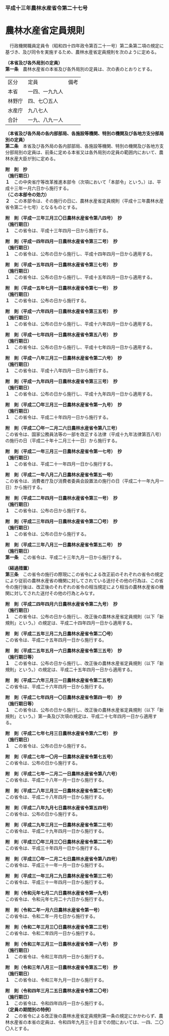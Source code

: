 ### 平成十三年農林水産省令第二十七号  
# 農林水産省定員規則  
　行政機関職員定員令（昭和四十四年政令第百二十一号）第二条第二項の規定に基づき、及び同令を実施するため、農林水産省定員規則を次のように定める。  
  
**（本省及び各外局別の定員）**  
**第一条**　農林水産省の本省及び各外局別の定員は、次の表のとおりとする。  

||||  
| --- | --- | --- |  
|区分|定員|備考|  
|本省|一四、一九九人||  
|林野庁|四、七〇五人||  
|水産庁|九八七人||  
|合計|一九、八九一人||  
  
  
**（本省及び各外局の各内部部局、各施設等機関、特別の機関及び各地方支分部局別の定員）**  
**第二条**　本省及び各外局の各内部部局、各施設等機関、特別の機関及び各地方支分部局別の定員は、前条に定める本省又は各外局別の定員の範囲内において、農林水産大臣が別に定める。  
  
**附　則　抄**  
**（施行期日）**  
**１**　この中央省庁等改革推進本部令（次項において「本部令」という。）は、平成十三年一月六日から施行する。  
**（この本部令の効力）**  
**２**　この本部令は、その施行の日に、農林水産省定員規則（平成十三年農林水産省令第二十七号）となるものとする。  
  
**附　則（平成一三年三月三〇日農林水産省令第八四号）　抄**  
**（施行期日）**  
**１**　この省令は、平成十三年四月一日から施行する。  
  
**附　則（平成一四年四月一日農林水産省令第三二号）　抄**  
**（施行期日）**  
**１**　この省令は、公布の日から施行し、平成十四年四月一日から適用する。  
  
**附　則（平成一五年四月一日農林水産省令第三七号）　抄**  
**（施行期日）**  
**１**　この省令は、公布の日から施行し、平成十五年四月一日から適用する。  
  
**附　則（平成一五年七月一日農林水産省令第七一号）　抄**  
**（施行期日）**  
**１**　この省令は、公布の日から施行する。  
  
**附　則（平成一六年四月一日農林水産省令第三五号）　抄**  
**（施行期日）**  
**１**　この省令は、公布の日から施行し、平成十六年四月一日から適用する。  
  
**附　則（平成一七年四月一日農林水産省令第五八号）　抄**  
**（施行期日）**  
**１**　この省令は、公布の日から施行し、平成十七年四月一日から適用する。  
  
**附　則（平成一八年三月三一日農林水産省令第二六号）　抄**  
**（施行期日）**  
**１**　この省令は、平成十八年四月一日から施行する。  
  
**附　則（平成一九年四月一日農林水産省令第三三号）　抄**  
**（施行期日）**  
**１**　この省令は、公布の日から施行し、平成十九年四月一日から適用する。  
  
**附　則（平成二〇年三月三一日農林水産省令第一九号）　抄**  
**（施行期日）**  
**１**　この省令は、平成二十年四月一日から施行する。  
  
**附　則（平成二〇年一二月二六日農林水産省令第八三号）**  
この省令は、国家公務員法等の一部を改正する法律（平成十九年法律第百八号）の施行の日（平成二十年十二月三十一日）から施行する。  
  
**附　則（平成二一年三月三一日農林水産省令第一七号）　抄**  
**（施行期日）**  
**１**　この省令は、平成二十一年四月一日から施行する。  
  
**附　則（平成二一年八月二八日農林水産省令第五一号）**  
この省令は、消費者庁及び消費者委員会設置法の施行の日（平成二十一年九月一日）から施行する。  
  
**附　則（平成二二年四月一日農林水産省令第三一号）　抄**  
**（施行期日）**  
**１**　この省令は、公布の日から施行する。  
  
**附　則（平成二三年四月一日農林水産省令第二〇号）　抄**  
**（施行期日）**  
**１**　この省令は、公布の日から施行する。  
  
**附　則（平成二三年八月三一日農林水産省令第五二号）　抄**  
**（施行期日）**  
**第一条**　この省令は、平成二十三年九月一日から施行する。  
  
**（経過措置）**  
**第三条**　この省令の施行の際現にこの省令による改正前のそれぞれの省令の規定により従前の農林水産省の機関に対してされている送付その他の行為は、この省令の施行後は、改正後のそれぞれの省令の相当規定により相当の農林水産省の機関に対してされた送付その他の行為とみなす。  
  
**附　則（平成二四年四月六日農林水産省令第二九号）　抄**  
**（施行期日）**  
**１**　この省令は、公布の日から施行し、改正後の農林水産省定員規則（以下「新規則」という。）の規定は、平成二十四年四月一日から適用する。  
  
**附　則（平成二五年三月二九日農林水産省令第二〇号）**  
この省令は、平成二十五年四月一日から施行する。  
  
**附　則（平成二五年五月一六日農林水産省令第三五号）　抄**  
**（施行期日等）**  
**１**　この省令は、公布の日から施行し、改正後の農林水産省定員規則（以下「新規則」という。）の規定は、平成二十五年四月一日から適用する。  
  
**附　則（平成二六年三月三一日農林水産省令第二五号）**  
この省令は、平成二十六年四月一日から施行する。  
  
**附　則（平成二七年四月一〇日農林水産省令第四一号）　抄**  
**（施行期日等）**  
**１**　この省令は、公布の日から施行し、改正後の農林水産省定員規則（以下「新規則」という。）第一条及び次項の規定は、平成二十七年四月一日から適用する。  
  
**附　則（平成二七年七月三日農林水産省令第六二号）　抄**  
**（施行期日）**  
**１**　この省令は、公布の日から施行する。  
  
**附　則（平成二七年一〇月一日農林水産省令第七五号）**  
この省令は、公布の日から施行する。  
  
**附　則（平成二七年一二月二一日農林水産省令第八六号）**  
この省令は、平成二十八年一月一日から施行する。  
  
**附　則（平成二八年三月三一日農林水産省令第二七号）**  
この省令は、平成二十八年四月一日から施行する。  
  
**附　則（平成二八年九月七日農林水産省令第五四号）**  
この省令は、公布の日から施行する。  
  
**附　則（平成二九年三月三一日農林水産省令第二三号）**  
この省令は、平成二十九年四月一日から施行する。  
  
**附　則（平成三〇年三月三〇日農林水産省令第二二号）**  
この省令は、平成三十年四月一日から施行する。  
  
**附　則（平成三〇年一二月二七日農林水産省令第八四号）**  
この省令は、平成三十一年一月一日から施行する。  
  
**附　則（平成三一年三月二九日農林水産省令第三二号）**  
この省令は、平成三十一年四月一日から施行する。  
  
**附　則（令和元年七月二六日農林水産省令第一九号）**  
この省令は、令和元年七月二十六日から施行する。  
  
**附　則（令和二年一月六日農林水産省令第一号）**  
この省令は、令和二年一月七日から施行する。  
  
**附　則（令和二年三月三〇日農林水産省令第二三号）**  
この省令は、令和二年四月一日から施行する。  
  
**附　則（令和三年三月三一日農林水産省令第一八号）　抄**  
**（施行期日）**  
**１**　この省令は、令和三年四月一日から施行する。  
  
**附　則（令和三年八月三一日農林水産省令第五二号）　抄**  
**（施行期日）**  
**１**　この省令は、令和三年九月一日から施行する。  
  
**附　則（令和四年三月二五日農林水産省令第二〇号）**  
**（施行期日）**  
**１**　この省令は、令和四年四月一日から施行する。  
**（定員の期間別の特例）**  
**２**　この省令による改正後の農林水産省定員規則第一条の規定にかかわらず、農林水産省の本省の定員は、令和四年九月三十日までの間においては、一四、二〇〇人とする。  
  
